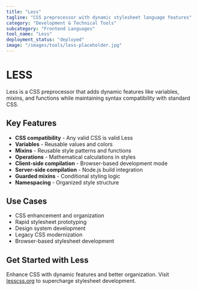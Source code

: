 ```yaml
---
title: "Less"
tagline: "CSS preprocessor with dynamic stylesheet language features"
category: "Development & Technical Tools"
subcategory: "Frontend Languages"
tool_name: "Less"
deployment_status: "deployed"
image: "/images/tools/less-placeholder.jpg"
---
```


# LESS

Less is a CSS preprocessor that adds dynamic features like variables, mixins, and functions while maintaining syntax compatibility with standard CSS.

## Key Features

- **CSS compatibility** - Any valid CSS is valid Less
- **Variables** - Reusable values and colors
- **Mixins** - Reusable style patterns and functions
- **Operations** - Mathematical calculations in styles
- **Client-side compilation** - Browser-based development mode
- **Server-side compilation** - Node.js build integration
- **Guarded mixins** - Conditional styling logic
- **Namespacing** - Organized style structure

## Use Cases

- CSS enhancement and organization
- Rapid stylesheet prototyping
- Design system development
- Legacy CSS modernization
- Browser-based stylesheet development

## Get Started with Less

Enhance CSS with dynamic features and better organization. Visit [lesscss.org](https://lesscss.org) to supercharge stylesheet development.